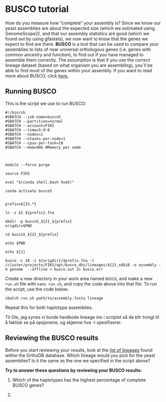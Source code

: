 # BUSCO tutorial

How do you measure how “complete” your assembly is? Since we know our yeast assemblies are about the expected size (which we estimated using GenomeScope2), and that our assembly statistics are good (which we found out by using gfastats), we now want to know that the genes we expect to find are there. **BUSCO** is a tool that can be used to compare your assemblies to lists of near universal orthologous genes (i.e. genes with common ancestry and function), to find out if you have managed to assemble them correctly. The assumption is that if you use the correct lineage dataset (based on what organism you are assembling), you´ll be able to find most of the genes within your assembly. If you want to read more about BUSCO, click [*here.*](https://busco.ezlab.org/busco_userguide.html)


## Running BUSCO

This is the script we use to run BUSCO:

```
#!/bin/sh
#SBATCH --job-name=busco5
#SBATCH --partition=normal
#SBATCH --account=FIKS
#SBATCH --time=5:0:0
#SBATCH --nodes=1
#SBATCH --ntasks-per-node=1
#SBATCH --cpus-per-task=10
#SBATCH --mem=90G #Memory per node



module --force purge

source FIKS

eval "$(conda shell.bash hook)"

conda activate busco5


prefix=${1%.*}

ln -s $1 ${prefix}.fna

mkdir -p busco5_${2}_${prefix}
origdir=$PWD

cd busco5_${2}_${prefix}

echo $PWD

echo ${1}

busco -c 10 -i ${origdir}/$prefix.fna -l  /cluster/projects/FIKS/opt/busco_dbs/lineages/${2}_odb10 -o assembly -m genome  --offline > busco.out 2> busco.err

``` 

Create a new directory in your work area named `BUSCO`, and make a new `run.sh` file with `nano run.sh`, and copy the code above into that file. To run the script, use the code below:

```
sbatch run.sh path/to/assembly.fasta lineage
```

Repeat this for both haplotype assemblies.

Til Ole, jeg synes vi burde hardkode lineage inn i scriptet så de blir tvingt til å faktisk se på opsjonene, og skjønne hva -l spesifiserer.

## Reviewing the BUSCO results

Before you start reviewing your results, look at the [list of lineages](https://busco-data.ezlab.org/v5/data/lineages/) found within the OrthoDB database. Which lineage would you pick for the yeast assemblies? Is it the same as the one we specified in the script above?

**Try to answer these questions by reviewing your BUSCO results:**

1. Which of the haplotypes has the highest percentage of complete BUSCO genes?

2. 

